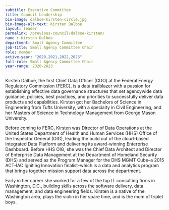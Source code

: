 ```yaml
---
subtitle: Executive Committee
title: Council Leadership
bio-image: dalboe-kirsten-circle.jpg
bio-image-alt-text: Kirsten Dalboe
layout: leader
permalink: /previous-council/dalboe-kirsten/
name : Kirsten Dalboe
department: Small Agency Committee
job-title: Small Agency Committee Chair
role: member
active-year: "2020,2021,2022,2023"
full-role: Small Agency Committee Chair
year-range: 2020-2023
---
```

Kirsten Dalboe, the first Chief Data Officer (CDO) at the Federal Energy Regulatory Commission (FERC), is a data trailblazer with a passion for establishing effective data governance structures that set agencywide data guidance, policies, best practices, and priorities to successfully deliver data products and capabilities. Kirsten got her Bachelors of Science in Engineering from Tufts University, with a specialty in Civil Engineering, and her Masters of Science in Technology Management from George Mason University.

Before coming to FERC, Kirsten was Director of Data Operations at the United States Department of Health and Human Services (HHS) Office of the Inspector General (OIG), leading the build out of the cloud-based Integrated Data Platform and delivering its award-winning Enterprise Dashboard. Before HHS OIG, she was the Chief Data Architect and Director of Enterprise Data Management at the Department of Homeland Security (DHS) and served as the Program Manager for the DHS MGMT Cube–a 2015 ACT-IAC Igniting Innovation finalist–which is a data and analytics program that brings together mission support data across the department.

Early in her career she worked for a few of the top IT consulting firms in Washington, D.C., building skills across the software delivery, data management, and data engineering fields. Kirsten is a native of the Washington area, plays the violin in her spare time, and is the mom of triplet boys.